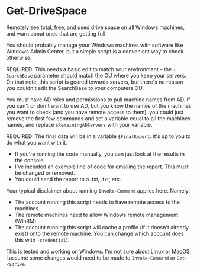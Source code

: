 # Get-DriveSpace
Remotely see total, free, and used drive space on all Windows machines, and warn about ones that are getting full.

You should probably manage your Windows machines with software like Windows Admin Center, but a simple script is a convenient way to check otherwise.

REQUIRED: This needs a basic edit to match your environment – the `-SearchBase` parameter should match the OU where you keep your servers. On that note, this script is geared towards servers, but there's no reason you couldn't edit the SearchBase to your computers OU.

You must have AD roles and permissions to pull machine names from AD. If you can't or don't want to use AD, but you know the names of the machines you want to check (and you have remote access to them), you could just remove the first few commands and set a variable equal to all the machines names, and replace `$RemainingADServers` with your variable.

REQUIRED: The final data will be in a variable `$FinalReport`. It's up to you to do what you want with it.
- If you're running the code manually, you can just look at the results in the console.
- I've included an example line of code for emailing the report. This must be changed or removed.
- You could send the report to a .txt, .txt, etc.

Your typical disclaimer about running `Invoke-Command` applies here. Namely:
- The account running this script needs to have remote access to the machines.
- The remote machines need to allow Windows remote management (WinRM).
- The account running this script will cache a profile (if it doesn't already exist) onto the remote machine. You can change which account does this with `-credential`).

This is tested and working on Windows. I'm not sure about Linux or MacOS; I assume some changes would need to be made to `Invoke-Command` or `Get-PSDrive`.
